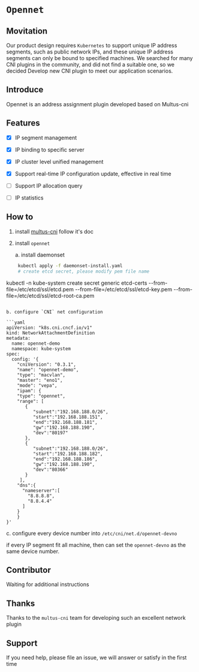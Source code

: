 # `Opennet`
## **Movitation**

Our product design requires `Kubernetes` to support unique IP address segments, such as public network IPs, and these unique IP address segments can only be bound to specified machines. We searched for many CNI plugins in the community, and did not find a suitable one, so we decided Develop new CNI plugin to meet our application scenarios.



## Introduce

Opennet is an address assignment plugin developed based on Multus-cni



## **Features**

- [x] IP segment management
- [x] IP binding to specific server
- [x] IP cluster level unified management
- [x] Support real-time IP configuration update, effective in real time
- [ ] Support IP allocation query
- [ ] IP statistics



## How to 

1. install [multus-cni] follow it's doc

2. install `opennet`

   a. install daemonset

   ```bash
    kubectl apply -f daemonset-install.yaml
    # create etcd secret, please modify pem file name
 kubectl  -n kube-system create secret generic etcd-certs --from-file=/etc/etcd/ssl/etcd.pem --from-file=/etc/etcd/ssl/etcd-key.pem --from-file=/etc/etcd/ssl/etcd-root-ca.pem
   ```

   b. configure `CNI` net configuration
   
   ```yaml
   apiVersion: "k8s.cni.cncf.io/v1"
   kind: NetworkAttachmentDefinition
   metadata:
     name: opennet-demo
     namespace: kube-system
   spec:
     config: '{
       "cniVersion": "0.3.1",
       "name": "opennet-demo",
       "type": "macvlan",
       "master": "eno1",
       "mode": "vepa",
       "ipam": {
       "type": "opennet",
       "range": [
          {
             "subnet":"192.168.188.0/26",
             "start":"192.168.188.151",
             "end":"192.168.188.181",
             "gw":"192.168.188.190",
             "dev":"80197"
          },
          {
             "subnet":"192.168.188.0/26",
             "start":"192.168.188.182",
             "end":"192.168.188.186",
             "gw":"192.168.188.190",
             "dev":"80366"
          }
        ],
       "dns":{
         "nameserver":[
           "8.8.8.8",
           "8.8.4.4"
         ]
       }
       }
}'
   ```

   c. configure every device number into `/etc/cni/net.d/opennet-devno`
   
   if every IP segment fit all machine, then can set the `opennet-devno` as the same device number.

## Contributor

Waiting for additional instructions



## Thanks

Thanks to the `multus-cni` team for developing such an excellent network plugin

## Support

If you need help, please file an issue, we will answer or satisfy in the first time

[multus-cni]: https://github.com/intel/multus-cni